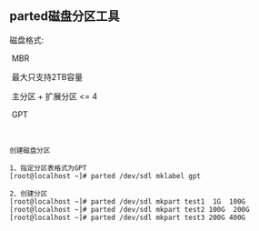 ## parted磁盘分区工具

磁盘格式: 

​		MBR

​				最大只支持2TB容量 

​				主分区 + 扩展分区 <= 4 

​		GPT

​	

```
创建磁盘分区  

1、指定分区表格式为GPT
[root@localhost ~]# parted /dev/sdl mklabel gpt

2、创建分区  
[root@localhost ~]# parted /dev/sdl mkpart test1  1G  100G
[root@localhost ~]# parted /dev/sdl mkpart test2 100G  200G
[root@localhost ~]# parted /dev/sdl mkpart test3 200G 400G   
```

